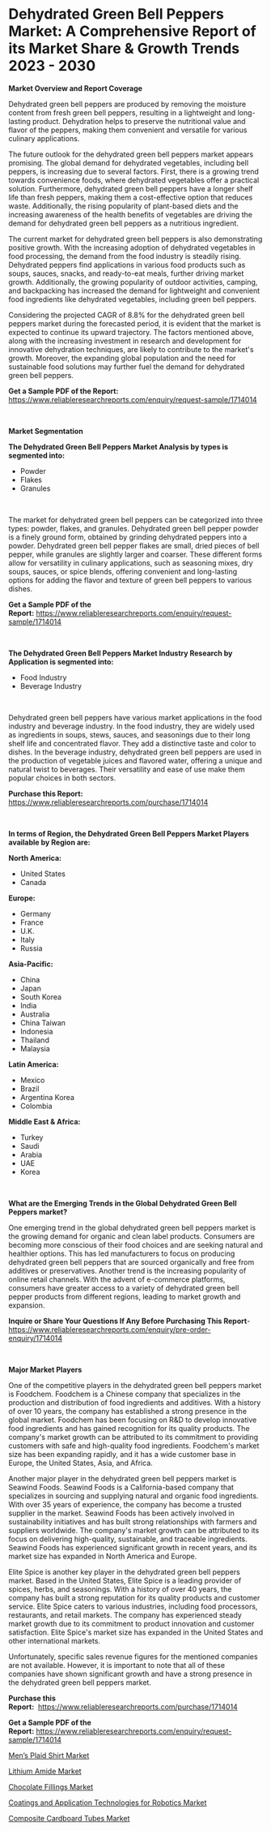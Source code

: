 <p><h1>Dehydrated Green Bell Peppers Market: A Comprehensive Report of its Market Share & Growth Trends 2023 - 2030</h1></p><p><strong>Market Overview and Report Coverage</strong></p>
<p><p>Dehydrated green bell peppers are produced by removing the moisture content from fresh green bell peppers, resulting in a lightweight and long-lasting product. Dehydration helps to preserve the nutritional value and flavor of the peppers, making them convenient and versatile for various culinary applications.</p><p>The future outlook for the dehydrated green bell peppers market appears promising. The global demand for dehydrated vegetables, including bell peppers, is increasing due to several factors. First, there is a growing trend towards convenience foods, where dehydrated vegetables offer a practical solution. Furthermore, dehydrated green bell peppers have a longer shelf life than fresh peppers, making them a cost-effective option that reduces waste. Additionally, the rising popularity of plant-based diets and the increasing awareness of the health benefits of vegetables are driving the demand for dehydrated green bell peppers as a nutritious ingredient.</p><p>The current market for dehydrated green bell peppers is also demonstrating positive growth. With the increasing adoption of dehydrated vegetables in food processing, the demand from the food industry is steadily rising. Dehydrated peppers find applications in various food products such as soups, sauces, snacks, and ready-to-eat meals, further driving market growth. Additionally, the growing popularity of outdoor activities, camping, and backpacking has increased the demand for lightweight and convenient food ingredients like dehydrated vegetables, including green bell peppers.</p><p>Considering the projected CAGR of 8.8% for the dehydrated green bell peppers market during the forecasted period, it is evident that the market is expected to continue its upward trajectory. The factors mentioned above, along with the increasing investment in research and development for innovative dehydration techniques, are likely to contribute to the market's growth. Moreover, the expanding global population and the need for sustainable food solutions may further fuel the demand for dehydrated green bell peppers.</p></p>
<p><strong>Get a Sample PDF of the Report:</strong> <a href="https://www.reliableresearchreports.com/enquiry/request-sample/1714014">https://www.reliableresearchreports.com/enquiry/request-sample/1714014</a></p>
<p>&nbsp;</p>
<p><strong>Market Segmentation</strong></p>
<p><strong>The Dehydrated Green Bell Peppers Market Analysis by types is segmented into:</strong></p>
<p><ul><li>Powder</li><li>Flakes</li><li>Granules</li></ul></p>
<p>&nbsp;</p>
<p><p>The market for dehydrated green bell peppers can be categorized into three types: powder, flakes, and granules. Dehydrated green bell pepper powder is a finely ground form, obtained by grinding dehydrated peppers into a powder. Dehydrated green bell pepper flakes are small, dried pieces of bell pepper, while granules are slightly larger and coarser. These different forms allow for versatility in culinary applications, such as seasoning mixes, dry soups, sauces, or spice blends, offering convenient and long-lasting options for adding the flavor and texture of green bell peppers to various dishes.</p></p>
<p><strong>Get a Sample PDF of the Report:</strong>&nbsp;<a href="https://www.reliableresearchreports.com/enquiry/request-sample/1714014">https://www.reliableresearchreports.com/enquiry/request-sample/1714014</a></p>
<p>&nbsp;</p>
<p><strong>The Dehydrated Green Bell Peppers Market Industry Research by Application is segmented into:</strong></p>
<p><ul><li>Food Industry</li><li>Beverage Industry</li></ul></p>
<p>&nbsp;</p>
<p><p>Dehydrated green bell peppers have various market applications in the food industry and beverage industry. In the food industry, they are widely used as ingredients in soups, stews, sauces, and seasonings due to their long shelf life and concentrated flavor. They add a distinctive taste and color to dishes. In the beverage industry, dehydrated green bell peppers are used in the production of vegetable juices and flavored water, offering a unique and natural twist to beverages. Their versatility and ease of use make them popular choices in both sectors.</p></p>
<p><strong>Purchase this Report:</strong>&nbsp; <a href="https://www.reliableresearchreports.com/purchase/1714014">https://www.reliableresearchreports.com/purchase/1714014</a></p>
<p>&nbsp;</p>
<p><strong>In terms of Region, the Dehydrated Green Bell Peppers Market Players available by Region are:</strong></p>
<p>
    <p> <strong> North America: </strong>
        <ul>
            <li>United States</li>
            <li>Canada</li>
        </ul>
        </p> 
    <p> <strong> Europe: </strong>
        <ul>
            <li>Germany</li>
            <li>France</li>
            <li>U.K.</li>
            <li>Italy</li>
            <li>Russia</li>
        </ul>
        </p> 
    <p> <strong> Asia-Pacific: </strong>
        <ul>
            <li>China</li>
            <li>Japan</li>
            <li>South Korea</li>
            <li>India</li>
            <li>Australia</li>
            <li>China Taiwan</li>
            <li>Indonesia</li>
            <li>Thailand</li>
            <li>Malaysia</li>
        </ul>
        </p> 
    <p> <strong> Latin America: </strong>
        <ul>
            <li>Mexico</li>
            <li>Brazil</li>
            <li>Argentina Korea</li>
            <li>Colombia</li>
        </ul>
        </p> 
    <p> <strong> Middle East & Africa: </strong>
        <ul>
            <li>Turkey</li>
            <li>Saudi</li>
            <li>Arabia</li>
            <li>UAE</li>
            <li>Korea</li>
        </ul>
    </p>
    </p>
<p>&nbsp;</p>
<p><strong>What are the Emerging Trends in the Global Dehydrated Green Bell Peppers market?</strong></p>
<p><p>One emerging trend in the global dehydrated green bell peppers market is the growing demand for organic and clean label products. Consumers are becoming more conscious of their food choices and are seeking natural and healthier options. This has led manufacturers to focus on producing dehydrated green bell peppers that are sourced organically and free from additives or preservatives. Another trend is the increasing popularity of online retail channels. With the advent of e-commerce platforms, consumers have greater access to a variety of dehydrated green bell pepper products from different regions, leading to market growth and expansion.</p></p>
<p><strong>Inquire or Share Your Questions If Any Before Purchasing This Report</strong>- <a href="https://www.reliableresearchreports.com/enquiry/pre-order-enquiry/1714014">https://www.reliableresearchreports.com/enquiry/pre-order-enquiry/1714014</a></p>
<p>&nbsp;</p>
<p><strong>Major Market Players</strong></p>
<p><p>One of the competitive players in the dehydrated green bell peppers market is Foodchem. Foodchem is a Chinese company that specializes in the production and distribution of food ingredients and additives. With a history of over 10 years, the company has established a strong presence in the global market. Foodchem has been focusing on R&D to develop innovative food ingredients and has gained recognition for its quality products. The company's market growth can be attributed to its commitment to providing customers with safe and high-quality food ingredients. Foodchem's market size has been expanding rapidly, and it has a wide customer base in Europe, the United States, Asia, and Africa.</p><p>Another major player in the dehydrated green bell peppers market is Seawind Foods. Seawind Foods is a California-based company that specializes in sourcing and supplying natural and organic food ingredients. With over 35 years of experience, the company has become a trusted supplier in the market. Seawind Foods has been actively involved in sustainability initiatives and has built strong relationships with farmers and suppliers worldwide. The company's market growth can be attributed to its focus on delivering high-quality, sustainable, and traceable ingredients. Seawind Foods has experienced significant growth in recent years, and its market size has expanded in North America and Europe.</p><p>Elite Spice is another key player in the dehydrated green bell peppers market. Based in the United States, Elite Spice is a leading provider of spices, herbs, and seasonings. With a history of over 40 years, the company has built a strong reputation for its quality products and customer service. Elite Spice caters to various industries, including food processors, restaurants, and retail markets. The company has experienced steady market growth due to its commitment to product innovation and customer satisfaction. Elite Spice's market size has expanded in the United States and other international markets.</p><p>Unfortunately, specific sales revenue figures for the mentioned companies are not available. However, it is important to note that all of these companies have shown significant growth and have a strong presence in the dehydrated green bell peppers market.</p></p>
<p><strong>Purchase this Report:</strong>&nbsp;&nbsp;<a href="https://www.reliableresearchreports.com/purchase/1714014">https://www.reliableresearchreports.com/purchase/1714014</a></p>
<p></p>
<p><strong>Get a Sample PDF of the Report:</strong>&nbsp;<a href="https://www.reliableresearchreports.com/enquiry/request-sample/1714014">https://www.reliableresearchreports.com/enquiry/request-sample/1714014</a></p>
<p><p><a href="https://medium.com/@porteradams98/men-rsquo-s-plaid-shirt-market-competitive-analysis-market-trends-and-forecast-to-2030-4fb1cf0ae535">Men’s Plaid Shirt Market</a></p><p><a href="https://github.com/sofyaavrova/Market-Research-Report-List-1/blob/main/lithium-amide-market.md">Lithium Amide Market</a></p><p><a href="https://medium.com/@marinaieme/chocolate-fillings-market-comprehensive-assessment-by-type-application-and-geography-5b52cd13d2c8">Chocolate Fillings Market</a></p><p><a href="https://www.linkedin.com/pulse/coatings-application-technologies-robotics-market-size-2023-r82gc/">Coatings and Application Technologies for Robotics Market</a></p><p><a href="https://www.linkedin.com/pulse/composite-cardboard-tubes-market-share-amp-new-trends-ykeqc/">Composite Cardboard Tubes Market</a></p></p>
